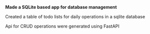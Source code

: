 **Made a SQLite based app for database management**

Created a table of todo lists for daily operations in a sqlite database

Api for CRUD operations were generated using FastAPI